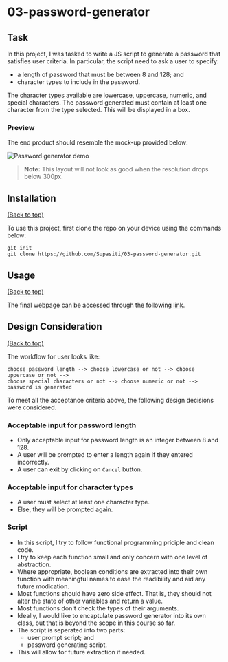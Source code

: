 # 03-password-generator

## Task

In this project, I was tasked to write a JS script to generate a password that satisfies user criteria. In particular, the script need to ask a user to specify:
- a length of password that must be between 8 and 128; and 
- character types to include in the password.

The character types available are lowercase, uppercase, numeric, and special characters. The password generated must contain at least one character from the type selected. This will be displayed in a box.


### Preview

The end product should resemble the mock-up provided below:

![Password generator demo](./assets/demo/screenshot.png)

> **Note:** This layout will not look as good when the resolution drops below 300px.


## Installation
[(Back to top)](#task)

To use this project, first clone the repo on your device using the commands below:

    git init
    git clone https://github.com/Supasiti/03-password-generator.git

## Usage
[(Back to top)](#task)

The final webpage can be accessed through the following [link](https://supasiti.github.io/03-password-generator/).


## Design Consideration
[(Back to top)](#task)

The workflow for user looks like:

    choose password length --> choose lowercase or not --> choose uppercase or not -->
    choose special characters or not --> choose numeric or not --> password is generated

To meet all the acceptance criteria above, the following design decisions were considered.

### Acceptable input for password length
- Only acceptable input for password length is an integer between 8 and 128.
- A user will be prompted to enter a length again if they entered incorrectly.
- A user can exit by clicking on `Cancel` button.

### Acceptable input for character types
- A user must select at least one character type.
- Else, they will be prompted again.

### Script
- In this script, I try to follow functional programming priciple and clean code. 
- I try to keep each function small and only concern with one level of abstraction. 
- Where appropriate, boolean conditions are extracted into their own function with meaningful names to ease the readibility and aid any future modication.
- Most functions should have zero side effect. That is, they should not alter the state of other variables and return a value.
- Most functions don't check the types of their arguments.
- Ideally, I would like to encaptulate password generator into its own class, but that is beyond the scope in this course so far.  
- The script is seperated into two parts:
  - user prompt script; and 
  - password generating script.
- This will allow for future extraction if needed. 
